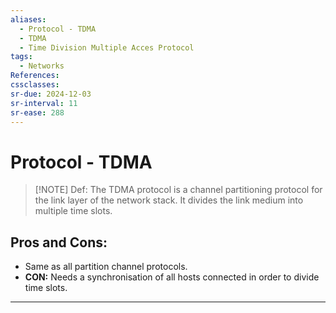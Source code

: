 ```yaml
---
aliases:
  - Protocol - TDMA
  - TDMA
  - Time Division Multiple Acces Protocol
tags:
  - Networks
References: 
cssclasses: 
sr-due: 2024-12-03
sr-interval: 11
sr-ease: 288
---
```

# Protocol - TDMA

> [!NOTE] Def: 
>  The TDMA protocol is a channel partitioning protocol for the link layer of the network stack. It divides the link medium into multiple time slots. 
## Pros and Cons:
+ Same as all partition channel protocols.
+ **CON:** Needs a synchronisation of all hosts connected in order to divide time slots.
***